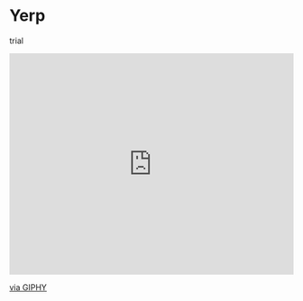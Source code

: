 # Yerp
trial

<div style="width:100%;height:0;padding-bottom:78%;position:relative;"><iframe src="https://giphy.com/embed/S3Ot3hZ5bcy8o" width="100%" height="100%" style="position:absolute" frameBorder="0" class="giphy-embed" allowFullScreen></iframe></div><p><a href="https://giphy.com/gifs/jack-nicholson-nodding-anger-management-S3Ot3hZ5bcy8o">via GIPHY</a></p>
